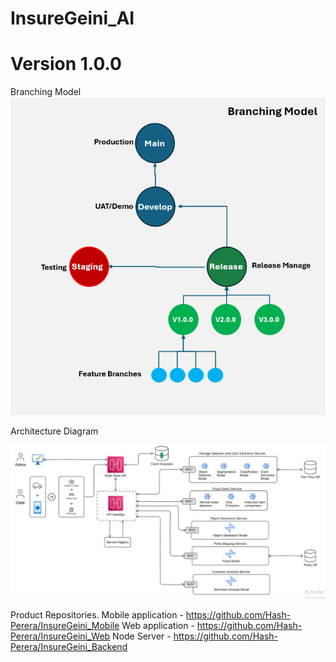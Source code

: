 # InsureGeini_AI

# Version 1.0.0

Branching Model
![Branching Model](./images/branch.png)

Architecture Diagram

![Archtecture Diagram](./images/architecture.jpg)

Product Repositories.
Mobile application - https://github.com/Hash-Perera/InsureGeini_Mobile
Web application - https://github.com/Hash-Perera/InsureGeini_Web
Node Server - https://github.com/Hash-Perera/InsureGeini_Backend
